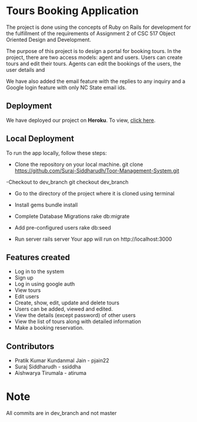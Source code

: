 # Tours Booking Application

<p align="center">
</p>

The project is done using the concepts of Ruby on Rails for development for the fulfillment of the requirements of Assignment 2 of CSC 517 Object Oriented Design and Development. 

The purpose of this project is to design a portal for booking tours. In the project, there are two access models: agent and users. Users can create tours and edit their tours. Agents can edit the bookings of the users, the user details and

We have also added the email feature with the replies to any inquiry and a Google login feature with only NC State email ids.
 
## Deployment 

We have deployed our project on **Heroku**. To view, [click here](https://evening-shore-78978.herokuapp.com/ ).


## Local Deployment

To run the app locally, follow these steps:

- Clone the repository on your local machine.
git clone https://github.com/Suraj-Siddharudh/Toor-Management-System.git

-Checkout to dev_branch
git checkout dev_branch

- Go to the directory of the project where it is cloned using terminal



- Install gems
bundle install
-  Complete Database Migrations
rake db:migrate
- Add pre-configured users
rake db:seed
- Run server
rails server
Your app will run on http://localhost:3000


## Features created
  - Log in to the system
  - Sign up
  - Log in using google auth
  - View tours
  - Edit users
  - Create, show, edit, update and delete tours
  - Users can be added, viewed and edited.
  - View the details (except password) of other users
  - View the list of tours along with detailed information
  - Make a booking reservation.
    


## Contributors

  - Pratik Kumar Kundanmal Jain - pjain22
  - Suraj Siddharudh - ssiddha
  - Aishwarya Tirumala - atiruma

# Note 
All commits are in dev_branch and not master
